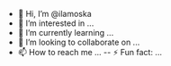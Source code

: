 - 👋 Hi, I’m @ilamoska
- 👀 I’m interested in ...
- 🌱 I’m currently learning ...
- 💞️ I’m looking to collaborate on ...
- 📫 How to reach me ...
-- ⚡ Fun fact: ...

<!---
ilamoska/ilamoska is a ✨ special ✨ repository because its `README.md` (this file) appears on your GitHub profile.
You can click the Preview link to take a look at your changes.
--->
